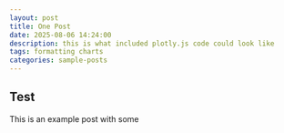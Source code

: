 ```yaml
---
layout: post
title: One Post
date: 2025-08-06 14:24:00
description: this is what included plotly.js code could look like
tags: formatting charts
categories: sample-posts
---
```


## Test

This is an example post with some 
